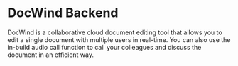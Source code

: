 # DocWind Backend

DocWind is a collaborative cloud document editing tool that allows you to edit a single document with multiple users in real-time. You can also use the in-build audio call function to call your colleagues and discuss the document in an efficient way.
